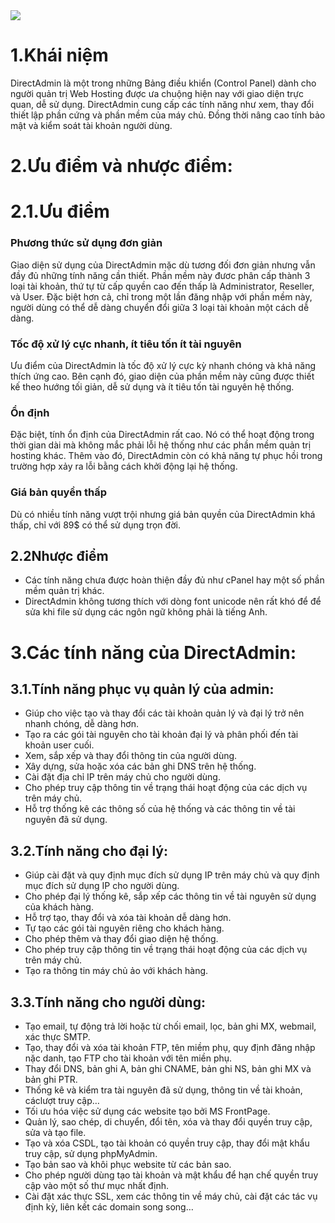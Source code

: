 <img src="https://wiki.matbao.net/wp-content/uploads/2019/08/directadmin-la-gi-khai-niem-ve-directadmin.jpg">

# 1.Khái niệm
DirectAdmin là một trong những Bảng điều khiển (Control Panel) dành cho người quản trị Web Hosting được ưa chuộng hiện nay với giao diện trực quan, dễ sử dụng. DirectAdmin cung cấp các tính năng như xem, thay đổi thiết lập phần cứng và phần mềm của máy chủ. Đồng thời nâng cao tính bảo mật và kiểm soát tài khoản người dùng.
# 2.Ưu điểm và nhược điểm:
# 2.1.Ưu điểm
### Phương thức sử dụng đơn giản

Giao diện sử dụng của DirectAdmin mặc dù tương đối đơn giản nhưng vẫn đầy đủ những tính năng cần thiết. Phần mềm này đươc phân cấp thành 3 loại tài khoản, thứ tự từ cấp quyền cao đến thấp là Administrator, Reseller, và User. Đặc biệt hơn cả, chỉ trong một lần đăng nhập với phần mềm này, người dùng có thể dễ dàng chuyển đổi giữa 3 loại tài khoản một cách dễ dàng.

### Tốc độ xử lý cực nhanh, ít tiêu tốn ít tài nguyên

Ưu điểm của DirectAdmin là tốc độ xử lý cực kỳ nhanh chóng và khả năng thích ứng cao. Bên cạnh đó, giao diện của phần mềm này cũng được thiết kế theo hướng tối giản, dễ sử dụng và ít tiêu tốn tài nguyên hệ thống.

### Ổn định
Đặc biệt, tính ổn định của DirectAdmin rất cao. Nó có thể hoạt động trong thời gian dài mà không mắc phải lỗi hệ thống như các phần mềm quản trị hosting khác. Thêm vào đó, DirectAdmin còn có khả năng tự phục hồi trong trường hợp xảy ra lỗi bằng cách khởi động lại hệ thống.

### Giá bản quyền thấp
Dù có nhiều tính năng vượt trội nhưng giá bản quyền của DirectAdmin khá thấp, chỉ với 89$ có thể sử dụng trọn đời.

## 2.2Nhược điểm
- Các tính năng chưa được hoàn thiện đầy đủ như cPanel hay một số phần mềm quản trị khác.
- DirectAdmin không tương thích với dòng font unicode nên rất khó để để sửa khi file sử dụng các ngôn ngữ không phải là tiếng Anh.

# 3.Các tính năng của DirectAdmin:
## 3.1.Tính năng phục vụ quản lý của admin:
- Giúp cho việc tạo và thay đổi các tài khoản quản lý và đại lý trở nên nhanh chóng, dễ dàng hơn.
- Tạo ra các gói tài nguyên cho tài khoản đại lý và phân phối đến tài khoản user cuối.
- Xem, sắp xếp và thay đổi thông tin của người dùng.
- Xây dựng, sửa hoặc xóa các bản ghi DNS trên hệ thống.
- Cài đặt địa chỉ IP trên máy chủ cho người dùng.
- Cho phép truy cập thông tin về trạng thái hoạt động của các dịch vụ trên máy chủ.
- Hỗ trợ thống kê các thông số của hệ thống và các thông tin về tài nguyên đã sử dụng.
## 3.2.Tính năng cho đại lý:
- Giúp cài đặt và quy định mục đích sử dụng IP trên máy chủ và quy định mục đích sử dụng IP cho người dùng.
- Cho phép đại lý thống kê, sắp xếp các thông tin về tài nguyên sử dụng của khách hàng.
- Hỗ trợ tạo, thay đổi và xóa tài khoản dễ dàng hơn.
- Tự tạo các gói tài nguyên riêng cho khách hàng.
- Cho phép thêm và thay đổi giao diện hệ thống.
- Cho phép truy cập thông tin về trạng thái hoạt động của các dịch vụ trên máy chủ.
- Tạo ra thông tin máy chủ ảo với khách hàng.
## 3.3.Tính năng cho người dùng:
- Tạo email, tự động trả lời hoặc từ chối email, lọc, bản ghi MX, webmail, xác thực SMTP.
- Tạo, thay đổi và xóa tài khoản FTP, tên miềm phụ, quy định đăng nhập nặc danh, tạo FTP cho tài khoản với tên miền phụ.
- Thay đổi DNS, bản ghi A, bản ghi CNAME, bản ghi NS, bản ghi MX và bản ghi PTR.
- Thống kê và kiểm tra tài nguyên đã sử dụng, thông tin về tài khoản, cáclượt truy cập…
- Tối ưu hóa việc sử dụng các website tạo bởi MS FrontPage.
- Quản lý, sao chép, di chuyển, đổi tên, xóa và thay đổi quyền truy cập, sửa và tạo file.
- Tạo và xóa CSDL, tạo tài khoản có quyền truy cập, thay đổi mật khẩu truy cập, sử dụng phpMyAdmin.
- Tạo bản sao và khôi phục website từ các bản sao.
- Cho phép người dùng tạo tài khoản và mật khẩu để hạn chế quyền truy cập vào một số thư mục nhất định.
- Cài đặt xác thực SSL, xem các thông tin về máy chủ, cài đặt các tác vụ định kỳ, liên kết các domain song song…















